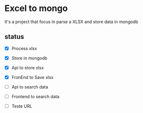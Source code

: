 # Excel to mongo

It's a project that focus in parse a XLSX and store data in mongodb

## status

- [X] Process xlsx
- [X] Store in mongodb
- [X] Api to store xlsx
- [X] FronEnd to Save xlsx
- [ ] Api to search data
- [ ] Frontend to search data
- [ ] Teste URL

